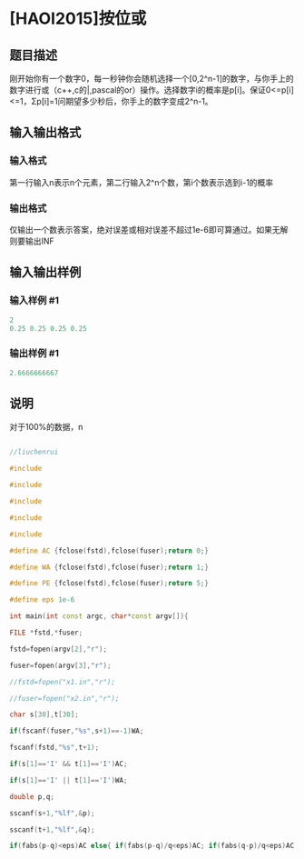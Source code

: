 # [HAOI2015]按位或

## 题目描述

刚开始你有一个数字0，每一秒钟你会随机选择一个[0,2^n-1]的数字，与你手上的数字进行或（c++,c的|,pascal的or）操作。选择数字i的概率是p[i]。保证0<=p[i]<=1，Σp[i]=1问期望多少秒后，你手上的数字变成2^n-1。

## 输入输出格式

### 输入格式

第一行输入n表示n个元素，第二行输入2^n个数，第i个数表示选到i-1的概率

### 输出格式

仅输出一个数表示答案，绝对误差或相对误差不超过1e-6即可算通过。如果无解则要输出INF

## 输入输出样例

### 输入样例 #1

```cpp
2
0.25 0.25 0.25 0.25
```


### 输出样例 #1

```cpp
2.6666666667
```


## 说明

对于100%的数据，n

```cpp

//liuchenrui

#include

#include

#include

#include

#include

#define AC {fclose(fstd),fclose(fuser);return 0;}

#define WA {fclose(fstd),fclose(fuser);return 1;}

#define PE {fclose(fstd),fclose(fuser);return 5;}

#define eps 1e-6

int main(int const argc, char*const argv[]){

FILE *fstd,*fuser;

fstd=fopen(argv[2],"r");

fuser=fopen(argv[3],"r");

//fstd=fopen("x1.in","r");

//fuser=fopen("x2.in","r");

char s[30],t[30];

if(fscanf(fuser,"%s",s+1)==-1)WA;

fscanf(fstd,"%s",t+1);

if(s[1]=='I' && t[1]=='I')AC;

if(s[1]=='I' || t[1]=='I')WA;

double p,q;

sscanf(s+1,"%lf",&p);

sscanf(t+1,"%lf",&q);

if(fabs(p-q)<eps)AC else{ if(fabs(p-q)/q<eps)AC; if(fabs(q-p)/q<eps)AC; if(fabs(p-q)/p<eps)AC; if(fabs(q-p)/p<eps)AC; } WA; } ```

